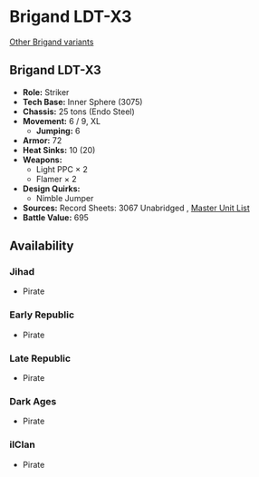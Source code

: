 # Brigand LDT-X3 

[Other Brigand variants](../brigand.md) 

## Brigand LDT-X3 

- **Role:** Striker 
- **Tech Base:** Inner Sphere (3075) 
- **Chassis:** 25 tons (Endo Steel) 
- **Movement:** 6 / 9, XL 
  - **Jumping:** 6 
- **Armor:** 72 
- **Heat Sinks:** 10 (20) 
- **Weapons:** 
  - Light PPC × 2 
  - Flamer × 2 
- **Design Quirks:** 
  - Nimble Jumper 
- **Sources:** Record Sheets: 3067 Unabridged , [Master Unit List](http://masterunitlist.info/Unit/Details/5653) 
- **Battle Value:** 695 

## Availability 

### Jihad 

- Pirate 

### Early Republic 

- Pirate 

### Late Republic 

- Pirate 

### Dark Ages 

- Pirate 

### ilClan 

- Pirate 

